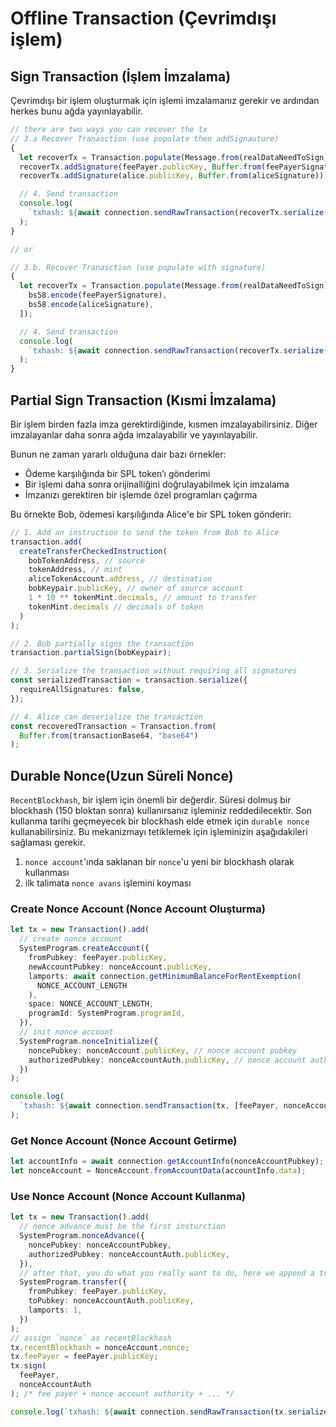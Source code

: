 # Offline Transaction (Çevrimdışı işlem)

## Sign Transaction (İşlem İmzalama)

Çevrimdışı bir işlem oluşturmak için işlemi imzalamanız gerekir ve ardından herkes bunu ağda yayınlayabilir.

```ts
// there are two ways you can recover the tx
// 3.a Recover Tranasction (use populate then addSignauture)
{
  let recoverTx = Transaction.populate(Message.from(realDataNeedToSign));
  recoverTx.addSignature(feePayer.publicKey, Buffer.from(feePayerSignature));
  recoverTx.addSignature(alice.publicKey, Buffer.from(aliceSignature));

  // 4. Send transaction
  console.log(
    `txhash: ${await connection.sendRawTransaction(recoverTx.serialize())}`
  );
}

// or

// 3.b. Recover Tranasction (use populate with signature)
{
  let recoverTx = Transaction.populate(Message.from(realDataNeedToSign), [
    bs58.encode(feePayerSignature),
    bs58.encode(aliceSignature),
  ]);

  // 4. Send transaction
  console.log(
    `txhash: ${await connection.sendRawTransaction(recoverTx.serialize())}`
  );
}

```

## Partial Sign Transaction (Kısmi İmzalama)

Bir işlem birden fazla imza gerektirdiğinde, kısmen imzalayabilirsiniz. Diğer imzalayanlar daha sonra ağda imzalayabilir ve yayınlayabilir.

Bunun ne zaman yararlı olduğuna dair bazı örnekler:

- Ödeme karşılığında bir SPL token’ı gönderimi
- Bir işlemi daha sonra orijinalliğini doğrulayabilmek için imzalama
- İmzanızı gerektiren bir işlemde özel programları çağırma

Bu örnekte Bob, ödemesi karşılığında Alice'e bir SPL token gönderir:

```ts
// 1. Add an instruction to send the token from Bob to Alice
transaction.add(
  createTransferCheckedInstruction(
    bobTokenAddress, // source
    tokenAddress, // mint
    aliceTokenAccount.address, // destination
    bobKeypair.publicKey, // owner of source account
    1 * 10 ** tokenMint.decimals, // amount to transfer
    tokenMint.decimals // decimals of token
  )
);

// 2. Bob partially signs the transaction
transaction.partialSign(bobKeypair);

// 3. Serialize the transaction without requiring all signatures
const serializedTransaction = transaction.serialize({
  requireAllSignatures: false,
});

// 4. Alice can deserialize the transaction
const recoveredTransaction = Transaction.from(
  Buffer.from(transactionBase64, "base64")
);
```

## Durable Nonce(Uzun Süreli Nonce)

`RecentBlockhash`, bir işlem için önemli bir değerdir. Süresi dolmuş bir blockhash (150 bloktan sonra) kullanırsanız işleminiz reddedilecektir. Son kullanma tarihi geçmeyecek bir blockhash elde etmek için `durable nonce` kullanabilirsiniz. Bu mekanizmayı tetiklemek için işleminizin aşağıdakileri sağlaması gerekir.

1. `nonce account`'ında saklanan bir `nonce`'u yeni bir blockhash olarak kullanması
2. ilk talimata `nonce avans` işlemini koyması

### Create Nonce Account (Nonce Account Oluşturma)

```ts
let tx = new Transaction().add(
  // create nonce account
  SystemProgram.createAccount({
    fromPubkey: feePayer.publicKey,
    newAccountPubkey: nonceAccount.publicKey,
    lamports: await connection.getMinimumBalanceForRentExemption(
      NONCE_ACCOUNT_LENGTH
    ),
    space: NONCE_ACCOUNT_LENGTH,
    programId: SystemProgram.programId,
  }),
  // init nonce account
  SystemProgram.nonceInitialize({
    noncePubkey: nonceAccount.publicKey, // nonce account pubkey
    authorizedPubkey: nonceAccountAuth.publicKey, // nonce account authority (for advance and close)
  })
);

console.log(
  `txhash: ${await connection.sendTransaction(tx, [feePayer, nonceAccount])}`
);

```

### Get Nonce Account (Nonce Account Getirme)

```ts
let accountInfo = await connection.getAccountInfo(nonceAccountPubkey);
let nonceAccount = NonceAccount.fromAccountData(accountInfo.data);

```

### Use Nonce Account (Nonce Account Kullanma)

```ts
let tx = new Transaction().add(
  // nonce advance must be the first insturction
  SystemProgram.nonceAdvance({
    noncePubkey: nonceAccountPubkey,
    authorizedPubkey: nonceAccountAuth.publicKey,
  }),
  // after that, you do what you really want to do, here we append a transfer instruction as an example.
  SystemProgram.transfer({
    fromPubkey: feePayer.publicKey,
    toPubkey: nonceAccountAuth.publicKey,
    lamports: 1,
  })
);
// assign `nonce` as recentBlockhash
tx.recentBlockhash = nonceAccount.nonce;
tx.feePayer = feePayer.publicKey;
tx.sign(
  feePayer,
  nonceAccountAuth
); /* fee payer + nonce account authority + ... */

console.log(`txhash: ${await connection.sendRawTransaction(tx.serialize())}`);

```

